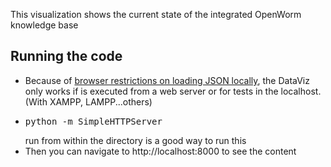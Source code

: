 This visualization shows the current state of the integrated OpenWorm knowledge base

Running the code
----------------
* Because of [browser restrictions on loading JSON locally](https://github.com/mrdoob/three.js/wiki/How-to-run-things-locally), the DataViz only works if is executed from a web server or for tests in the localhost. (With XAMPP, LAMPP...others)
* <pre>python -m SimpleHTTPServer</pre> run from within the directory is a good way to run this 
* Then you can navigate to http://localhost:8000 to see the content
